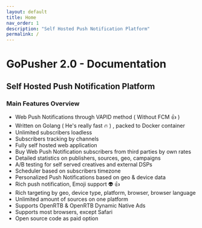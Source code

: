 ```yaml
---
layout: default
title: Home
nav_order: 1
description: "Self Hosted Push Notification Platform"
permalink: /
---
```


# GoPusher 2.0 - Documentation 

## Self Hosted Push Notification Platform

### Main Features Overview


* Web Push Notifications through VAPID method ( Without FCM 👍 )
* Written on Golang ( He's really fast 🔥 ) , packed to Docker container
* Unlimited subscribers loadless
* Subscribers tracking by channels
* Fully self hosted web application
* Buy Web Push Notification subscribers from third parties by own rates
* Detailed statistics on publishers, sources, geo, campaigns
* A/B testing for self served creatives and external DSPs
* Scheduler based on subscribers timezone
* Personalized Push Notifications based on geo & device data
* Rich push notification, Emoji support 👽 👍
* Rich targeting by geo, device type, platform, browser, browser language
* Unlimited amount of sources on one platform
* Supports OpenRTB & OpenRTB Dynamic Native Ads
* Supports most browsers, except Safari
* Open source code as paid option
